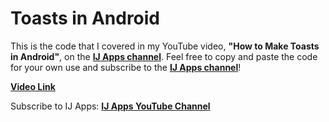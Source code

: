 # Toasts in Android
This is the code that I covered in my YouTube video, **"How to Make Toasts in Android"**, on the [**IJ Apps channel**](https://www.youtube.com/channel/UCLQUpH7SdkAXAeK6jeeF8zg). Feel free to copy and paste the code for your own use and subscribe to the [**IJ Apps channel**](https://www.youtube.com/channel/UCLQUpH7SdkAXAeK6jeeF8zg)!

[**Video Link**]()

Subscribe to IJ Apps: [**IJ Apps YouTube Channel**](https://www.youtube.com/channel/UCLQUpH7SdkAXAeK6jeeF8zg)
